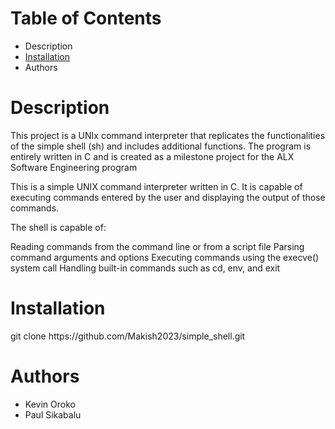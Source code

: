 <h1>Table of Contents</h1>
<ul>
<li>Description</li>
  <li><a href="#installation">Installation</a></li>
<li>Authors</li>
  </ul>

<h1>Description</h1>

This project is a UNIx command interpreter that replicates the functionalities of the simple shell (sh) and includes additional functions. The program is entirely written in C and is created as a milestone project for the ALX Software Engineering program


This is a simple UNIX command interpreter written in C. It is capable of executing commands entered by the user and displaying the output of those commands.

The shell is capable of:

Reading commands from the command line or from a script file
Parsing command arguments and options
Executing commands using the execve() system call
Handling built-in commands such as cd, env, and exit


<h1 id="installation">Installation</h1>
<p>git clone https://github.com/Makish2023/simple_shell.git</p>

<h1>Authors</h1>
<ul>
  <li>Kevin Oroko</li>
  <li>Paul Sikabalu</li>
 </ul>

